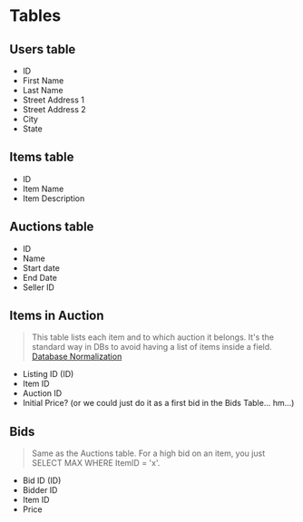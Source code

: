 # Tables 
    
## Users table
- ID
- First Name
- Last Name
- Street Address 1
- Street Address 2
- City
- State
    
## Items table
- ID
- Item Name
- Item Description

## Auctions table
- ID
- Name
- Start date
- End Date
- Seller ID

## Items in Auction
> This table lists each item and to which auction it belongs. It's the standard way in DBs to avoid having a list of items inside a field. [Database Normalization](https://en.wikipedia.org/wiki/Database_normalization)
- Listing ID (ID)
- Item ID
- Auction ID
- Initial Price? (or we could just do it as a first bid in the Bids Table... hm...)

## Bids
> Same as the Auctions table. For a high bid on an item, you just SELECT MAX WHERE ItemID = 'x'.
- Bid ID (ID)
- Bidder ID
- Item ID
- Price
